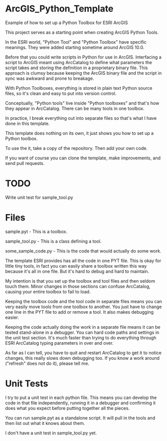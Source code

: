 # ArcGIS_Python_Template
Example of how to set up a Python Toolbox for ESRI ArcGIS

This project serves as a starting point when creating ArcGIS Python Tools.

In the ESRI world, "Python Tool" and "Python Toolbox" have specific
meanings.  They were added starting sometime around ArcGIS 10.0. 

Before that you could write scripts in Python for use in
ArcGIS. Interfacing a script to ArcGIS meant using ArcCatalog to
define what parameters the script takes and storing the definition in a proprietary binary file.
This approach is clumsy because keeping the ArcGIS binary file and the script in sync was awkward and prone to
breakage.

With Python Toolboxes, everything is stored in plain text Python source files, so it's clean and easy to put into version control.

Conceptually, "Python tools" live inside "Python toolboxes" and that's how they appear in ArcCatalog.
There can be many tools in one toolbox.

In practice, I break everything out into separate files so that's what I have done in this template.

This template does nothing on its own, it just shows you how to set up a Python toolbox.

To use the it, take a copy of the repository. Then add your own code.

If you want of course you can clone the template, make improvements, and send pull requests.

# TODO

Write unit test for sample_tool.py

# Files

sample.pyt - This is a toolbox.

sample_tool.py - This is a class defining a tool.

some_sample_code.py - This is the code that would actually do some work.

The template ESRI provides has all the code in one PYT file. This is okay for little tiny tools, in fact you can easily share 
a toolbox written this way because it's all in one file. But it's hard to debug and hard to maintain.

My intention is that you set up the toolbox and tool files and then seldom touch them.
Minor changes in those sections can confuse ArcCatalog, causing your entire toolbox to fail to load.

Keeping the toolbox code and the tool code in separate files means you can very easily move tools from one toolbox to another.
You just have to change one line in the PYT file to add or remove a tool. It also makes debugging easier.

Keeping the code actually doing the work in a separate file means it can be tested stand-alone in a debugger.
You can hard code paths and settings in the unit test section. 
It's much faster than trying to do everything through ESRI ArcCatalog typing parameters in over and over.

As far as I can tell, you have to quit and restart ArcCatalog to get it to notice changes, this really
slows down debugging too. If you know a work around ("refresh" does not do it), please tell me.

# Unit Tests

I try to put a unit test in each python file. This means you can develop the code in that file independently,
running it in a debugger and confirming it does what you expect before putting together all the pieces. 

You can run sample.pyt as a standalone script. It will pull in the tools and then list out what it knows about them.

I don't have a unit test in sample_tool.py yet.



